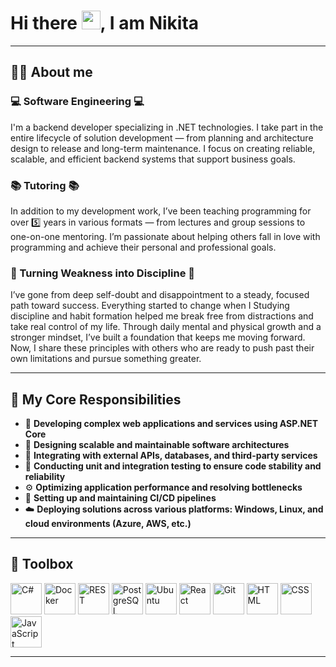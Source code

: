 # Hi there <img src="http://raw.githubusercontent.com/MartinHeinz/MartinHeinz/master/wave.gif" width="30px">, I am Nikita

---

## 👨‍💻 About me

### 💻 Software Engineering 💻

I'm a backend developer specializing in .NET technologies. I take part in the entire lifecycle of solution development — from planning and architecture design to release and long-term maintenance. I focus on creating reliable, scalable, and efficient backend systems that support business goals.

### 📚 Tutoring 📚

In addition to my development work, I’ve been teaching programming for over 5️⃣ years in various formats — from lectures and group sessions to one-on-one mentoring. I’m passionate about helping others fall in love with programming and achieve their personal and professional goals.

### 💪 Turning Weakness into Discipline 💪

I’ve gone from deep self-doubt and disappointment to a steady, focused path toward success. Everything started to change when I Studying discipline and habit formation helped me break free from distractions and take real control of my life. Through daily mental and physical growth and a stronger mindset, I’ve built a foundation that keeps me moving forward. Now, I share these principles with others who are ready to push past their own limitations and pursue something greater.

---

## 🚀 My Core Responsibilities

- 🔧 **Developing complex web applications and services using ASP.NET Core**
- 🧩 **Designing scalable and maintainable software architectures**
- 🔗 **Integrating with external APIs, databases, and third-party services**
- 🧪 **Conducting unit and integration testing to ensure code stability and reliability**
- ⚙️ **Optimizing application performance and resolving bottlenecks**
- 🔄 **Setting up and maintaining CI/CD pipelines**
- ☁️ **Deploying solutions across various platforms: Windows, Linux, and cloud environments (Azure, AWS, etc.)**

---

## 🧰 Toolbox

<div >
	<img width="50" src="https://raw.githubusercontent.com/marwin1991/profile-technology-icons/refs/heads/main/icons/c%23.png" alt="C#" title="C#"/>
	<img width="50" src="https://raw.githubusercontent.com/marwin1991/profile-technology-icons/refs/heads/main/icons/docker.png" alt="Docker" title="Docker"/>
	<img width="50" src="https://raw.githubusercontent.com/marwin1991/profile-technology-icons/refs/heads/main/icons/rest.png" alt="REST" title="REST"/>
	<img width="50" src="https://raw.githubusercontent.com/marwin1991/profile-technology-icons/refs/heads/main/icons/postgresql.png" alt="PostgreSQL" title="PostgreSQL"/>
	<img width="50" src="https://raw.githubusercontent.com/marwin1991/profile-technology-icons/refs/heads/main/icons/ubuntu.png" alt="Ubuntu" title="Ubuntu"/>
	<img width="50" src="https://raw.githubusercontent.com/marwin1991/profile-technology-icons/refs/heads/main/icons/react.png" alt="React" title="React"/>
	<img width="50" src="https://raw.githubusercontent.com/marwin1991/profile-technology-icons/refs/heads/main/icons/git.png" alt="Git" title="Git"/>
	<img width="50" src="https://raw.githubusercontent.com/marwin1991/profile-technology-icons/refs/heads/main/icons/html.png" alt="HTML" title="HTML"/>
	<img width="50" src="https://raw.githubusercontent.com/marwin1991/profile-technology-icons/refs/heads/main/icons/css.png" alt="CSS" title="CSS"/>
	<img width="50" src="https://raw.githubusercontent.com/marwin1991/profile-technology-icons/refs/heads/main/icons/javascript.png" alt="JavaScript" title="JavaScript"/>
</div>

---
